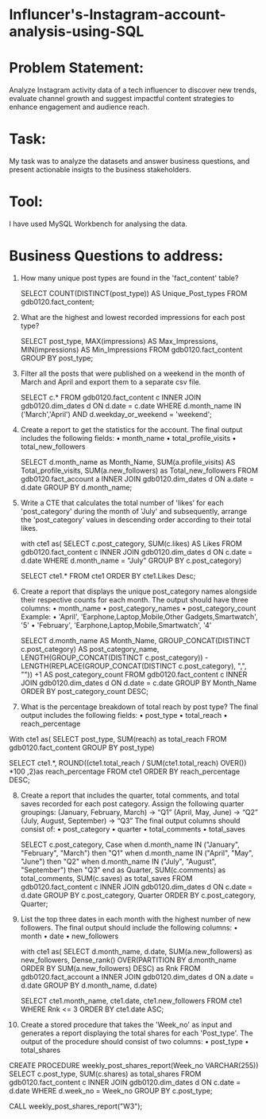 # Influncer's-Instagram-account-analysis-using-SQL

# Problem Statement:

Analyze Instagram activity data of a tech influencer to discover new trends, evaluate channel growth and suggest impactful content strategies to enhance engagement and audience reach.

# Task:

My task was to analyze the datasets and answer business questions, and present actionable insigts to the business stakeholders.

# Tool:

I have used MySQL Workbench for analysing the data.

# Business Questions to address:

1. How many unique post types are found in the 'fact_content' table?

   SELECT COUNT(DISTINCT(post_type)) AS Unique_Post_types
   FROM gdb0120.fact_content;


2. What are the highest and lowest recorded impressions for each post type?

   SELECT post_type, 
   MAX(impressions) AS Max_Impressions,
   MIN(impressions) AS Min_Impressions
   FROM gdb0120.fact_content
   GROUP BY post_type;


3. Filter all the posts that were published on a weekend in the month of March and April and export them to a separate csv file.

   SELECT c.* FROM gdb0120.fact_content c
   INNER JOIN gdb0120.dim_dates d ON 
   d.date = c.date
   WHERE d.month_name IN ('March','April') AND d.weekday_or_weekend = 'weekend';


4. Create a report to get the statistics for the account. The final output includes the following fields:
   • month_name
   • total_profile_visits
   • total_new_followers   
   
   SELECT d.month_name as Month_Name,
   SUM(a.profile_visits) AS Total_profile_visits,
   SUM(a.new_followers) as Total_new_followers
   FROM gdb0120.fact_account a
   INNER JOIN gdb0120.dim_dates d 
   ON a.date = d.date
   GROUP BY d.month_name;


5. Write a CTE that calculates the total number of 'likes’ for each 'post_category' during the month of 'July' and subsequently, arrange the 'post_category' values in descending order 
   according to their total likes.

   with cte1 as(
   SELECT c.post_category, SUM(c.likes) AS Likes
   FROM gdb0120.fact_content c
   INNER JOIN gdb0120.dim_dates d
   ON c.date = d.date 
   WHERE d.month_name = "July"
   GROUP BY c.post_category)

   SELECT cte1.* FROM cte1
   ORDER BY cte1.Likes Desc;


6. Create a report that displays the unique post_category names alongside their respective counts for each month. The output should have three columns:
   • month_name
   • post_category_names
   • post_category_count
   Example:
   • 'April', 'Earphone,Laptop,Mobile,Other Gadgets,Smartwatch', '5'
   • 'February', 'Earphone,Laptop,Mobile,Smartwatch', '4'
   

   SELECT d.month_name AS Month_Name,
   GROUP_CONCAT(DISTINCT c.post_category) AS post_category_name,
   LENGTH(GROUP_CONCAT(DISTINCT c.post_category)) - 
   LENGTH(REPLACE(GROUP_CONCAT(DISTINCT c.post_category), ",", "")) +1 AS post_category_count
   FROM gdb0120.fact_content c
   INNER JOIN gdb0120.dim_dates d ON
   d.date = c.date
   GROUP BY Month_Name
   ORDER BY post_category_count DESC;


7. What is the percentage breakdown of total reach by post type? The final output includes the following fields:
  • post_type
  • total_reach
  • reach_percentage

  With cte1 as(
  SELECT post_type, SUM(reach) as total_reach
  FROM gdb0120.fact_content
  GROUP BY post_type)

  SELECT cte1.*, 
  ROUND((cte1.total_reach / SUM(cte1.total_reach) OVER()) *100 ,2)as reach_percentage
  FROM cte1
  ORDER BY reach_percentage DESC;


8. Create a report that includes the quarter, total comments, and total saves recorded for each post category. Assign the following quarter groupings: (January, February, March) → “Q1”
   (April, May, June) → “Q2”
   (July, August, September) → “Q3”
   The final output columns should consist of:
   • post_category
   • quarter
   • total_comments
   • total_saves


   SELECT c.post_category, 
   Case 
      when d.month_name IN ("January", "February", "March") then "Q1"
      when d.month_name IN ("April", "May", "June") then "Q2"
      when d.month_name IN ("July", "August", "September") then "Q3"
   end as Quarter,
   SUM(c.comments) as total_comments,
   SUM(c.saves) as total_saves
   FROM gdb0120.fact_content c
   INNER JOIN gdb0120.dim_dates d
   ON c.date = d.date
   GROUP BY c.post_category, Quarter
   ORDER BY c.post_category, Quarter;


9. List the top three dates in each month with the highest number of new followers. The final output should include the following columns:
   • month
   • date
   • new_followers   


   with cte1 as(
   SELECT d.month_name, d.date, SUM(a.new_followers) as new_followers,
   Dense_rank() OVER(PARTITION BY d.month_name ORDER BY SUM(a.new_followers) DESC) as Rnk 
   FROM gdb0120.fact_account a
   INNER JOIN gdb0120.dim_dates d 
   ON a.date = d.date
   GROUP BY d.month_name, d.date)

   SELECT cte1.month_name, cte1.date, cte1.new_followers
   FROM cte1 
   WHERE Rnk <= 3
   ORDER BY cte1.date ASC; 
  

10. Create a stored procedure that takes the 'Week_no' as input and generates a report displaying the total shares for each 'Post_type'. The output of the procedure should consist of 
    two columns:
    • post_type
    • total_shares 


   CREATE PROCEDURE weekly_post_shares_report(Week_no VARCHAR(255))
   SELECT c.post_type, SUM(c.shares) as total_shares
   FROM gdb0120.fact_content c 
   INNER JOIN gdb0120.dim_dates d ON 
   c.date = d.date
   WHERE d.week_no = Week_no
   GROUP BY c.post_type;

  CALL weekly_post_shares_report("W3");
   
